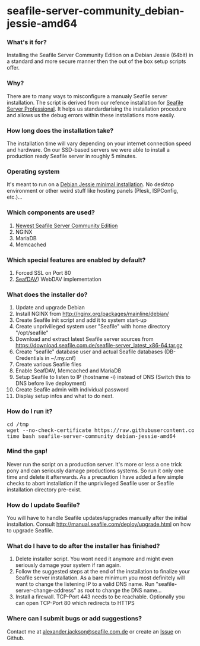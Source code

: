 # seafile-server-community_debian-jessie-amd64


### What's it for?
Installing the Seafile Server Community Edition on a Debian Jessie (64bit) in a standard and more secure manner then the out of the box setup scripts offer. 


### Why?
There are to many ways to misconfigure a manualy Seafile server installation. The script is derived from our refence installation for [Seafile Server Professional](https://wiki.seafile.com.de/doku.php?id=debian_7_wheezy_64bit). It helps us standardarising the installation procedure and allows us the debug errors within these installations more easily.


### How long does the installation take?
The installation time will vary depending on your internet connection speed and hardware. On our SSD-based servers we were able to install a production ready Seafile server in roughly 5 minutes.


### Operating system
It's meant to run on a [Debian Jessie minimal installation](https://www.youtube.com/watch?v=BCwz9oSSt8g). No desktop environment or other weird stuff like hosting panels (Plesk, ISPConfig, etc.)...


### Which components are used?
1. [Newest Seafile Server Community Edition](https://download.seafile.com.de/)
2. NGINX
3. MariaDB
4. Memcached


### Which special features are enabled by default?
1. Forced SSL on Port 80
2. [SeafDAV](http://manual.seafile.com/extension/webdav.html)) WebDAV implementation


### What does the installer do?
1. Update and upgrade Debian
2. Install NGINX from http://nginx.org/packages/mainline/debian/
3. Create Seafile init script and add it to system start-up
4. Create unprivilieged system user "Seafile" with home directory "/opt/seafile"
5. Download and extract latest Seafile server sources from https://download.seafile.com.de/seafile-server_latest_x86-64.tar.gz
6. Create "seafile" database user and actual Seafile databases (DB-Credentials in ~/.my.cnf)
7. Create various Seafile files
8. Enable SeafDAV, Memcached and MariaDB
9. Setup Seafile to listen to IP (hostname -i) instead of DNS (Switch this to DNS before live deployment)
10. Create Seafile admin with individual password
11. Display setup infos and what to do next.


### How do I run it?
<pre>
cd /tmp
wget --no-check-certificate https://raw.githubusercontent.com/alexanderjackson/seafile-server-community_debian-jessie-amd64/master/seafile-server-community_debian-jessie-amd64
time bash seafile-server-community_debian-jessie-amd64
</pre>


### Mind the gap!
Never run the script on a production server. It's more or less a one trick pony and can seriously damage productions systems. So run it only one time and delete it afterwards. As a precaution I have added a few simple checks to abort installation if the unprivileged Seafile user or Seafile installation directory pre-exist.


### How do I update Seafile?

You will have to handle Seafile updates/upgrades manually after the initial installation. Consult http://manual.seafile.com/deploy/upgrade.html on how to upgrade Seafile. 


### What do I have to do after the installer has finished?

1. Delete installer script. You wont need it anymore and might even seriously damage your system if ran again.
2. Follow the suggested steps at the end of the installation to finalize your Seafile server installation. As a bare minimum you most definitely will want to change the listening IP to a valid DNS name. Run "seafile-server-change-address" as root to change the DNS name...
3. Install a firewall. TCP-Port 443 needs to be reachable. Optionally you can open TCP-Port 80 which redirects to HTTPS


### Where can I submit bugs or add suggestions?
Contact me at alexander.jackson@seafile.com.de or create an [Issue](https://github.com/alexanderjackson/seafile-server-community_debian-jessie-amd64/issues/new) on Github.
